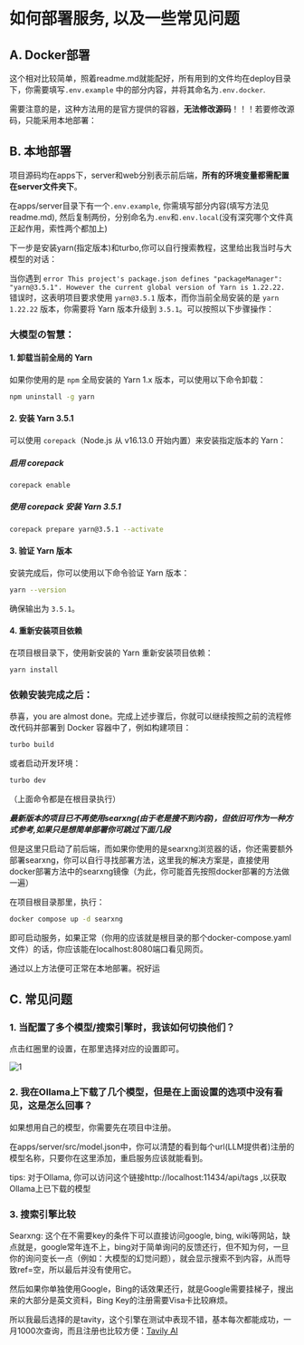 # 如何部署服务, 以及一些常见问题

## A. Docker部署

这个相对比较简单，照着readme.md就能配好，所有用到的文件均在deploy目录下，你需要填写`.env.example` 中的部分内容，并将其命名为`.env.docker`. 

需要注意的是，这种方法用的是官方提供的容器，**无法修改源码**！！！若要修改源码，只能采用本地部署：

## B. 本地部署

项目源码均在apps下，server和web分别表示前后端，**所有的环境变量都需配置在server文件夹下**。

在apps/server目录下有一个`.env.example`, 你需填写部分内容(填写方法见readme.md), 然后复制两份，分别命名为`.env`和`.env.local`(没有深究哪个文件真正起作用，索性两个都加上)

下一步是安装yarn(指定版本)和turbo,你可以自行搜索教程，这里给出我当时与大模型的对话：

当你遇到 `error This project's package.json defines "packageManager": "yarn@3.5.1". However the current global version of Yarn is 1.22.22.` 错误时，这表明项目要求使用 `yarn@3.5.1` 版本，而你当前全局安装的是 `yarn 1.22.22` 版本，你需要将 Yarn 版本升级到 `3.5.1`。可以按照以下步骤操作：

### 大模型の智慧：

#### 1. 卸载当前全局的 Yarn

如果你使用的是 `npm` 全局安装的 Yarn 1.x 版本，可以使用以下命令卸载：

```bash
npm uninstall -g yarn
```

#### 2. 安装 Yarn 3.5.1

可以使用 `corepack`（Node.js 从 v16.13.0 开始内置）来安装指定版本的 Yarn：

##### 启用 corepack

```bash
corepack enable
```

##### 使用 corepack 安装 Yarn 3.5.1

```bash
corepack prepare yarn@3.5.1 --activate
```

#### 3. 验证 Yarn 版本

安装完成后，你可以使用以下命令验证 Yarn 版本：

```bash
yarn --version
```

确保输出为 `3.5.1`。

#### 4. 重新安装项目依赖

在项目根目录下，使用新安装的 Yarn 重新安装项目依赖：

```bash
yarn install
```

### 依赖安装完成之后：

恭喜，you are almost done。完成上述步骤后，你就可以继续按照之前的流程修改代码并部署到 Docker 容器中了，例如构建项目：

```bash
turbo build
```

或者启动开发环境：

```bash
turbo dev
```

（上面命令都是在根目录执行）

***最新版本的项目已不再使用searxng(由于老是搜不到内容)，但依旧可作为一种方式参考,如果只是想简单部署你可跳过下面几段***

但是这里只启动了前后端，而如果你使用的是searxng浏览器的话，你还需要额外部署searxng，你可以自行寻找部署方法，这里我的解决方案是，直接使用docker部署方法中的searxng镜像（为此，你可能首先按照docker部署的方法做一遍）

在项目根目录那里，执行：
```bash
docker compose up -d searxng
```

即可启动服务，如果正常（你用的应该就是根目录的那个docker-compose.yaml文件）的话，你应该能在localhost:8080端口看见网页。

通过以上方法便可正常在本地部署。祝好运

## C. 常见问题

### 1. 当配置了多个模型/搜索引擎时，我该如何切换他们？

点击红圈里的设置，在那里选择对应的设置即可。

![1](C:\Users\a1592\Pictures\Screenshots\1.png)

### 2. 我在Ollama上下载了几个模型，但是在上面设置的选项中没有看见，这是怎么回事？

如果想用自己的模型，你需要先在项目中注册。

在apps/server/src/model.json中，你可以清楚的看到每个url(LLM提供者)注册的模型名称，只要你在这里添加，重启服务应该就能看到。

tips: 对于Ollama, 你可以访问这个链接http://localhost:11434/api/tags ,以获取Ollama上已下载的模型

### 3. 搜索引擎比较

Searxng: 这个在不需要key的条件下可以直接访问google, bing, wiki等网站，缺点就是，google常年连不上，bing对于简单询问的反馈还行，但不知为何，一旦你的询问变长一点（例如：大模型的幻觉问题），就会显示搜索不到内容，从而导致ref=空，所以最后并没有使用它。

然后如果你单独使用Google，Bing的话效果还行，就是Google需要挂梯子，搜出来的大部分是英文资料，Bing Key的注册需要Visa卡比较麻烦。

所以我最后选择的是tavity，这个引擎在测试中表现不错，基本每次都能成功，一月1000次查询，而且注册也比较方便：[Tavily AI](https://app.tavily.com/home)

